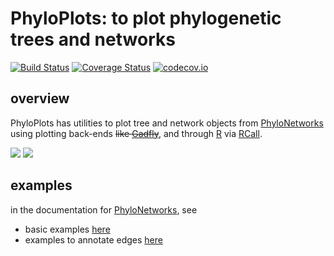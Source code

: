 # PhyloPlots: to plot phylogenetic trees and networks

[![Build Status](https://travis-ci.org/cecileane/PhyloPlots.jl.svg?branch=master)](https://travis-ci.org/cecileane/PhyloPlots.jl)
[![Coverage Status](https://coveralls.io/repos/cecileane/PhyloPlots.jl/badge.svg?branch=master&service=github)](https://coveralls.io/github/cecileane/PhyloPlots.jl?branch=master)
[![codecov.io](http://codecov.io/github/cecileane/PhyloPlots.jl/coverage.svg?branch=master)](http://codecov.io/github/cecileane/PhyloPlots.jl?branch=master)

## overview

PhyloPlots has utilities to plot tree and network objects
from [PhyloNetworks](https://github.com/crsl4/PhyloNetworks.jl)
using plotting back-ends ~~like [Gadfly](http://gadflyjl.org/stable/)~~,
and through [R](https://www.r-project.org)
via [RCall](https://github.com/JuliaInterop/RCall.jl).

[![](https://img.shields.io/badge/docs-stable-blue.svg)](https://cecileane.github.io/PhyloPlots.jl/stable)
[![](https://img.shields.io/badge/docs-latest-blue.svg)](https://cecileane.github.io/PhyloPlots.jl/latest)

## examples

in the documentation for [PhyloNetworks](http://crsl4.github.io/PhyloNetworks.jl/latest/), see
- basic examples
  [here](http://crsl4.github.io/PhyloNetworks.jl/latest/man/snaq_plot/#Network-Visualization-1)
- examples to annotate edges
  [here](http://crsl4.github.io/PhyloNetworks.jl/latest/man/bootstrap/#support-for-tree-edges)
